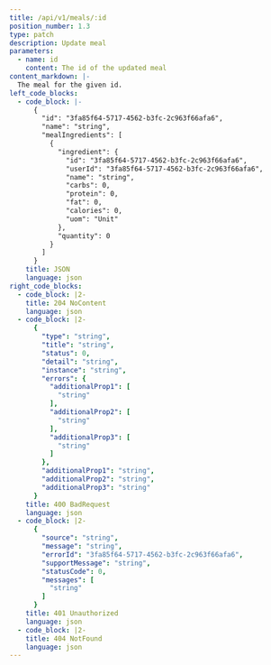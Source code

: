```yaml
---
title: /api/v1/meals/:id
position_number: 1.3
type: patch
description: Update meal
parameters:
  - name: id
    content: The id of the updated meal
content_markdown: |-
  The meal for the given id.
left_code_blocks:
  - code_block: |-
      {
        "id": "3fa85f64-5717-4562-b3fc-2c963f66afa6",
        "name": "string",
        "mealIngredients": [
          {
            "ingredient": {
              "id": "3fa85f64-5717-4562-b3fc-2c963f66afa6",
              "userId": "3fa85f64-5717-4562-b3fc-2c963f66afa6",
              "name": "string",
              "carbs": 0,
              "protein": 0,
              "fat": 0,
              "calories": 0,
              "uom": "Unit"
            },
            "quantity": 0
          }
        ]
      }
    title: JSON
    language: json
right_code_blocks:
  - code_block: |2-
    title: 204 NoContent
    language: json
  - code_block: |2-
      {
        "type": "string",
        "title": "string",
        "status": 0,
        "detail": "string",
        "instance": "string",
        "errors": {
          "additionalProp1": [
            "string"
          ],
          "additionalProp2": [
            "string"
          ],
          "additionalProp3": [
            "string"
          ]
        },
        "additionalProp1": "string",
        "additionalProp2": "string",
        "additionalProp3": "string"
      }
    title: 400 BadRequest
    language: json
  - code_block: |2-
      {
        "source": "string",
        "message": "string",
        "errorId": "3fa85f64-5717-4562-b3fc-2c963f66afa6",
        "supportMessage": "string",
        "statusCode": 0,
        "messages": [
          "string"
        ]
      }
    title: 401 Unauthorized
    language: json
  - code_block: |2-
    title: 404 NotFound
    language: json
---
```


